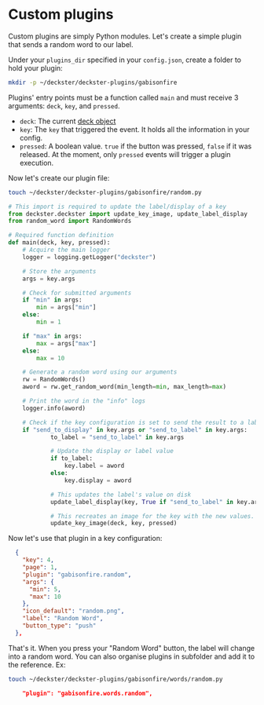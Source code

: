# Custom plugins
Custom plugins are simply Python modules. Let's create a simple plugin that sends a random word to our label.

Under your `plugins_dir` specified in your `config.json`, create a folder to hold your plugin:
```bash
mkdir -p ~/deckster/deckster-plugins/gabisonfire
```

Plugins' entry points must be a function called `main` and must receive 3 arguments: `deck`, `key`, and `pressed`.

- `deck`: The current [deck object](https://python-elgato-streamdeck.readthedocs.io/en/stable/modules/devices.html#module-StreamDeck.Devices.StreamDeck) 
- `key`: The `key` that triggered the event. It holds all the information in your config.
- `pressed`: A boolean value. `true` if the button was pressed, `false` if it was released. At the moment, only `pressed` events will trigger a plugin execution.

Now let's create our plugin file:
```bash
touch ~/deckster/deckster-plugins/gabisonfire/random.py
```

```python
# This import is required to update the label/display of a key
from deckster.deckster import update_key_image, update_label_display
from random_word import RandomWords

# Required function definition
def main(deck, key, pressed):
    # Acquire the main logger
    logger = logging.getLogger("deckster")

    # Store the arguments
    args = key.args

    # Check for submitted arguments
    if "min" in args:
        min = args["min"]
    else:
        min = 1

    if "max" in args:
        max = args["max"]
    else:
        max = 10

    # Generate a random word using our arguments
    rw = RandomWords()
    aword = rw.get_random_word(min_length=min, max_length=max)

    # Print the word in the "info" logs
    logger.info(aword)

    # Check if the key configuration is set to send the result to a label or display
    if "send_to_display" in key.args or "send_to_label" in key.args:
            to_label = "send_to_label" in key.args

            # Update the display or label value
            if to_label:
                key.label = aword
            else:
                key.display = aword

            # This updates the label's value on disk
            update_label_display(key, True if "send_to_label" in key.args else False)

            # This recreates an image for the key with the new values.
            update_key_image(deck, key, pressed)
```

Now let's use that plugin in a key configuration:
```json
  {
    "key": 4,
    "page": 1,
    "plugin": "gabisonfire.random",
    "args": {
      "min": 5,
      "max": 10
    },
    "icon_default": "random.png",
    "label": "Random Word",
    "button_type": "push"
  },
```
That's it. When you press your "Random Word" button, the label will change into a random word.
You can also organise plugins in subfolder and add it to the reference. Ex:
```bash
touch ~/deckster/deckster-plugins/gabisonfire/words/random.py
```
```json
    "plugin": "gabisonfire.words.random",
```